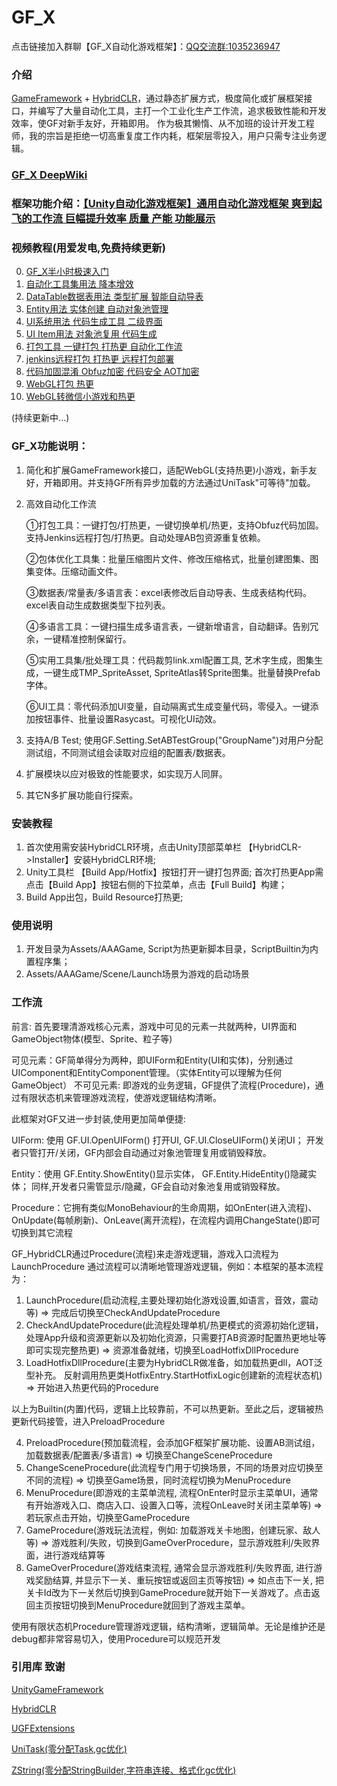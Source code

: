 # GF_X
点击链接加入群聊【GF_X自动化游戏框架】：[QQ交流群:1035236947](http://qm.qq.com/cgi-bin/qm/qr?_wv=1027&k=sA2mRXcNn1vQb5dz8pe1wndL9jr8gOKA&authKey=hk7wZDWjniHi2kJexJxSMZsgmXgf%2B3JDRQWCaYih9mF7V%2ByZ%2F%2BzMG4fThy2vF2Ze&noverify=0&group_code=1035236947)
### 介绍
[GameFramework](https://github.com/EllanJiang/GameFramework) + [HybridCLR](https://github.com/focus-creative-games/hybridclr)，通过静态扩展方式，极度简化或扩展框架接口，并编写了大量自动化工具，主打一个工业化生产工作流，追求极致性能和开发效率，使GF对新手友好，开箱即用。
作为极其懒惰、从不加班的设计开发工程师，我的宗旨是拒绝一切高重复度工作内耗，框架层零投入，用户只需专注业务逻辑。
### [GF_X DeepWiki](https://deepwiki.com/sunsvip/GF_X)

### 框架功能介绍：[【Unity自动化游戏框架】通用自动化游戏框架 爽到起飞的工作流 巨幅提升效率 质量 产能 功能展示](https://blog.csdn.net/final5788/article/details/138164034)

### 视频教程(用爱发电,免费持续更新)
0. [GF_X半小时极速入门](https://www.bilibili.com/video/BV1AT2rYVE3V/?share_source=copy_web&vd_source=47daa1bb9519dea051e24cd30d7be9be)
1. [自动化工具集用法 降本增效](https://www.bilibili.com/video/BV1AiyeYpEQF?vd_source=4d9d1930ecd35c4ed49ec0cdae412285)
2. [DataTable数据表用法 类型扩展 智能自动导表](https://www.bilibili.com/video/BV1enS2YSEVB?vd_source=4d9d1930ecd35c4ed49ec0cdae412285)
3. [Entity用法 实体创建 自动对象池管理](https://www.bilibili.com/video/BV11BS2YMEUN/?vd_source=4d9d1930ecd35c4ed49ec0cdae412285)
4. [UI系统用法 代码生成工具 二级界面](https://www.bilibili.com/video/BV1VsSUYREz7?vd_source=4d9d1930ecd35c4ed49ec0cdae412285)
5. [UI Item用法 对象池复用 代码生成](https://www.bilibili.com/video/BV1gAmkYZEg4?vd_source=4d9d1930ecd35c4ed49ec0cdae412285)
6. [打包工具 一键打包 打热更 自动化工作流](https://www.bilibili.com/video/BV18AmkYZEBt?vd_source=4d9d1930ecd35c4ed49ec0cdae412285)
7. [jenkins远程打包 打热更 远程打包部署](https://www.bilibili.com/video/BV1DAmkYZEus?vd_source=4d9d1930ecd35c4ed49ec0cdae412285)
8. [代码加固混淆 Obfuz加密 代码安全 AOT加密](https://www.bilibili.com/video/BV1RQjgzLEii?vd_source=4d9d1930ecd35c4ed49ec0cdae412285)
9. [WebGL打包 热更](https://www.bilibili.com/video/BV1UP3czfEr3?vd_source=4d9d1930ecd35c4ed49ec0cdae412285)
10. [WebGL转微信小游戏和热更](https://www.bilibili.com/video/BV1p13BzxEHf?vd_source=4d9d1930ecd35c4ed49ec0cdae412285)
    
(持续更新中...)

### GF_X功能说明：
1. 简化和扩展GameFramework接口，适配WebGL(支持热更)小游戏，新手友好，开箱即用。并支持GF所有异步加载的方法通过UniTask"可等待"加载。
2. 高效自动化工作流

   ①打包工具：一键打包/打热更，一键切换单机/热更，支持Obfuz代码加固。支持Jenkins远程打包/打热更。自动处理AB包资源重复依赖。

   ②包体优化工具集：批量压缩图片文件、修改压缩格式，批量创建图集、图集变体。压缩动画文件。

   ③数据表/常量表/多语言表：excel表修改后自动导表、生成表结构代码。excel表自动生成数据类型下拉列表。

   ④多语言工具：一键扫描生成多语言表，一键新增语言，自动翻译。告别冗余，一键精准控制保留行。

   ⑤实用工具集/批处理工具：代码裁剪link.xml配置工具, 艺术字生成，图集生成，一键生成TMP_SpriteAsset, SpriteAtlas转Sprite图集。批量替换Prefab字体。

   ⑥UI工具：零代码添加UI变量，自动隔离式生成变量代码，零侵入。一键添加按钮事件、批量设置Rasycast。可视化UI动效。
4. 支持A/B Test; 使用GF.Setting.SetABTestGroup("GroupName")对用户分配测试组，不同测试组会读取对应组的配置表/数据表。
5. 扩展模块以应对极致的性能要求，如实现万人同屏。
6. 其它N多扩展功能自行探索。
### 安装教程
1.  首次使用需安装HybridCLR环境，点击Unity顶部菜单栏 【HybridCLR->Installer】安装HybridCLR环境;
2.  Unity工具栏 【Build App/Hotfix】按钮打开一键打包界面; 首次打热更App需点击【Build App】按钮右侧的下拉菜单，点击【Full Build】构建；
3.  Build App出包，Build Resource打热更;

### 使用说明
1.  开发目录为Assets/AAAGame, Script为热更新脚本目录，ScriptBuiltin为内置程序集；
2.  Assets/AAAGame/Scene/Launch场景为游戏的启动场景


### 工作流
前言:
首先要理清游戏核心元素，游戏中可见的元素一共就两种，UI界面和GameObject物体(模型、Sprite、粒子等)

可见元素：GF简单得分为两种，即UIForm和Entity(UI和实体)，分别通过UIComponent和EntityComponent管理。（实体Entity可以理解为任何GameObject）
不可见元素: 即游戏的业务逻辑，GF提供了流程(Procedure)，通过有限状态机来管理游戏流程，使游戏逻辑结构清晰。

此框架对GF又进一步封装,使用更加简单便捷:

UIForm: 使用 GF.UI.OpenUIForm() 打开UI, GF.UI.CloseUIForm()关闭UI； 开发者只管打开/关闭，GF内部会自动通过对象池管理复用或销毁释放。

Entity：使用 GF.Entity.ShowEntity()显示实体， GF.Entity.HideEntity()隐藏实体； 同样,开发者只需管显示/隐藏，GF会自动对象池复用或销毁释放。

Procedure：它拥有类似MonoBehaviour的生命周期，如OnEnter(进入流程)、OnUpdate(每帧刷新)、OnLeave(离开流程)，在流程内调用ChangeState()即可切换到其它流程

GF_HybridCLR通过Procedure(流程)来走游戏逻辑，游戏入口流程为LaunchProcedure
通过流程可以清晰地管理游戏逻辑，例如：本框架的基本流程为：

1. LaunchProcedure(启动流程,主要处理初始化游戏设置,如语言，音效，震动等) => 完成后切换至CheckAndUpdateProcedure
2. CheckAndUpdateProcedure(此流程处理单机/热更模式的资源初始化逻辑，处理App升级和资源更新以及初始化资源，只需要打AB资源时配置热更地址等即可实现完整热更) => 资源准备就绪，切换至LoadHotfixDllProcedure
3. LoadHotfixDllProcedure(主要为HybridCLR做准备，如加载热更dll，AOT泛型补充。 反射调用热更类HotfixEntry.StartHotfixLogic创建新的流程状态机) => 开始进入热更代码的Procedure

以上为Builtin(内置)代码，逻辑上比较靠前，不可以热更新。至此之后，逻辑被热更新代码接管，进入PreloadProcedure

4. PreloadProcedure(预加载流程，会添加GF框架扩展功能、设置AB测试组， 加载数据表/配置表/多语言) => 切换至ChangeSceneProcedure
5. ChangeSceneProcedure(此流程专门用于切换场景，不同的场景对应切换至不同的流程) => 切换至Game场景，同时流程切换为MenuProcedure
6. MenuProcedure(即游戏的主菜单流程, 流程OnEnter时显示主菜单UI，通常有开始游戏入口、商店入口、设置入口等，流程OnLeave时关闭主菜单等) => 若玩家点击开始，切换至GameProcedure
7. GameProcedure(游戏玩法流程，例如: 加载游戏关卡地图，创建玩家、敌人等) => 游戏胜利/失败，切换到GameOverProcedure，显示游戏胜利/失败界面，进行游戏结算等
8. GameOverProcedure(游戏结束流程, 通常会显示游戏胜利/失败界面, 进行游戏奖励结算, 并显示下一关、重玩按钮或返回主页等按钮) => 如点击下一关, 把关卡Id改为下一关然后切换到GameProcedure就开始下一关游戏了。点击返回主页按钮切换到MenuProcedure就回到了游戏主菜单。

使用有限状态机Procedure管理游戏逻辑，结构清晰，逻辑简单。无论是维护还是debug都非常容易切入，使用Procedure可以规范开发

### 引用库 致谢
[UnityGameFramework](https://github.com/EllanJiang/UnityGameFramework)

[HybridCLR](https://github.com/focus-creative-games/hybridclr)

[UGFExtensions](https://github.com/FingerCaster/UGFExtensions)

[UniTask(零分配Task,gc优化)](https://github.com/Cysharp/UniTask)

[ZString(零分配StringBuilder,字符串连接、格式化gc优化)](https://github.com/Cysharp/ZString)
